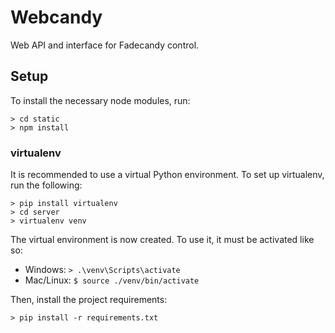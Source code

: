 # Webcandy
Web API and interface for Fadecandy control.

## Setup
To install the necessary node modules, run:
```
> cd static
> npm install
```

### virtualenv
It is recommended to use a virtual Python environment. To set up virtualenv, run the following:
```
> pip install virtualenv
> cd server
> virtualenv venv
```
The virtual environment is now created. To use it, it must be activated like so:
- Windows: `> .\venv\Scripts\activate`
- Mac/Linux: `$ source ./venv/bin/activate`




Then, install the project requirements:
```
> pip install -r requirements.txt
```

